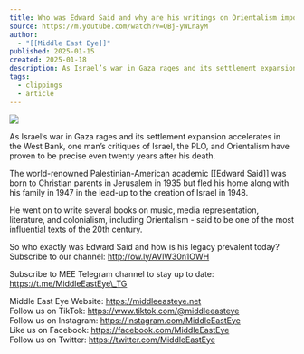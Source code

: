 ```yaml
---
title: Who was Edward Said and why are his writings on Orientalism important today?
source: https://m.youtube.com/watch?v=QBj-yWLnayM
author:
  - "[[Middle East Eye]]"
published: 2025-01-15
created: 2025-01-18
description: As Israel’s war in Gaza rages and its settlement expansion accelerates in the West Bank, one man’s critiques of Israel, the PLO, and Orientalism have proven to be precise even twenty years after his d
tags:
  - clippings
  - article
---
```

![](https://www.youtube.com/watch?v=QBj-yWLnayM)  

As Israel’s war in Gaza rages and its settlement expansion accelerates in the West Bank, one man’s critiques of Israel, the PLO, and Orientalism have proven to be precise even twenty years after his death.  
  
The world-renowned Palestinian-American academic [[Edward Said]] was born to Christian parents in Jerusalem in 1935 but fled his home along with his family in 1947 in the lead-up to the creation of Israel in 1948.  
  
He went on to write several books on music, media representation, literature, and colonialism, including Orientalism - said to be one of the most influential texts of the 20th century.  
  
So who exactly was Edward Said and how is his legacy prevalent today?  
Subscribe to our channel: http://ow.ly/AVlW30n1OWH  
  
Subscribe to MEE Telegram channel to stay up to date: https://t.me/MiddleEastEye\_TG  
  
Middle East Eye Website: https://middleeasteye.net  
Follow us on TikTok: https://www.tiktok.com/@middleeasteye  
Follow us on Instagram: https://instagram.com/MiddleEastEye  
Like us on Facebook: https://facebook.com/MiddleEastEye  
Follow us on Twitter: https://twitter.com/MiddleEastEye